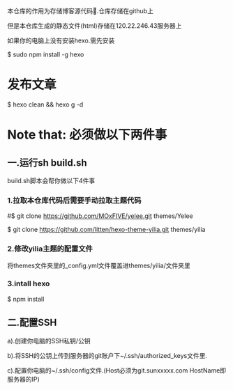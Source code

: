 本仓库的作用为存储博客源代码.仓库存储在github上

但是本仓库生成的静态文件(html)存储在120.22.246.43服务器上

如果你的电脑上没有安装hexo.需先安装

$ sudo npm install -g hexo

# 发布文章

$ hexo clean && hexo g -d


# Note that: 必须做以下两件事


## 一.运行sh build.sh

build.sh脚本会帮你做以下4件事

### 1.拉取本仓库代码后需要手动拉取主题代码

#$ git clone https://github.com/MOxFIVE/yelee.git themes/Yelee

$ git clone https://github.com/litten/hexo-theme-yilia.git themes/yilia

### 2.修改yilia主题的配置文件

将themes文件夹里的_config.yml文件覆盖进themes/yilia/文件夹里

### 3.intall hexo

$ npm install



## 二.配置SSH

a).创建你电脑的SSH私钥/公钥

b).将SSH的公钥上传到服务器的git账户下~/.ssh/authorized_keys文件里.

c).配置你电脑的~/.ssh/config文件.(Host必须为git.sunxxxxx.com HostName即服务器的IP)


